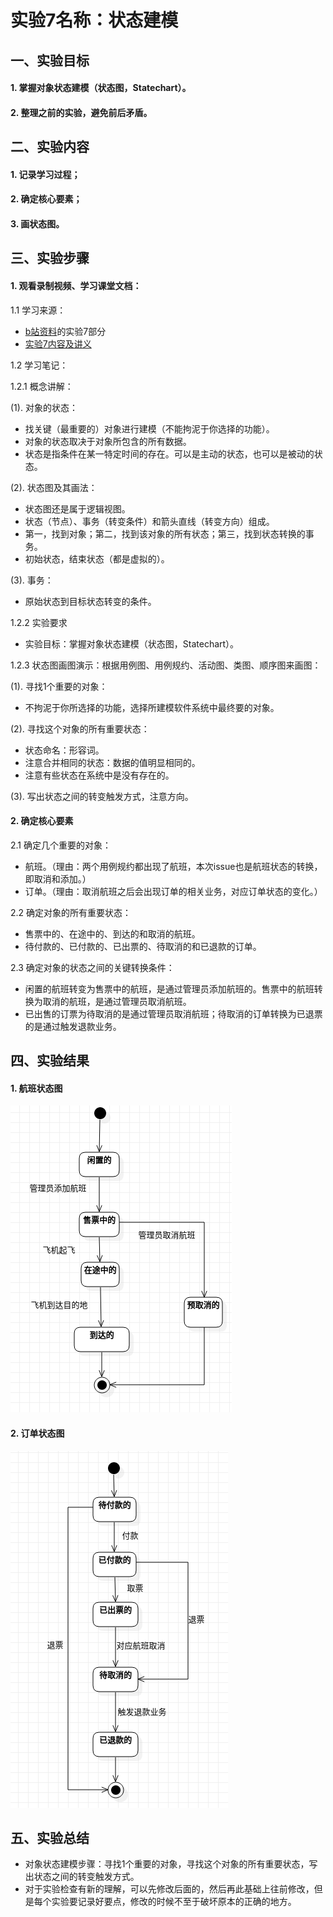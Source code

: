# 实验7名称：状态建模

## 一、实验目标

#### 1. 掌握对象状态建模（状态图，Statechart）。
#### 2. 整理之前的实验，避免前后矛盾。

## 二、实验内容

#### 1. 记录学习过程；
#### 2. 确定核心要素；
#### 3. 画状态图。

## 三、实验步骤

#### 1. 观看录制视频、学习课堂文档：

1.1 学习来源：
- [b站资料](https://space.bilibili.com/44472532/)的实验7部分
- [实验7内容及讲义](https://github.com/hzuapps/uml-modeling-2020/issues/7)

1.2 学习笔记：

1.2.1 概念讲解：

(1). 对象的状态：
- 找关键（最重要的）对象进行建模（不能拘泥于你选择的功能）。
- 对象的状态取决于对象所包含的所有数据。
- 状态是指条件在某一特定时间的存在。可以是主动的状态，也可以是被动的状态。

(2). 状态图及其画法：
- 状态图还是属于逻辑视图。
- 状态（节点）、事务（转变条件）和箭头直线（转变方向）组成。
- 第一，找到对象；第二，找到该对象的所有状态；第三，找到状态转换的事务。
- 初始状态，结束状态（都是虚拟的）。

(3). 事务：
- 原始状态到目标状态转变的条件。

1.2.2 实验要求

- 实验目标：掌握对象状态建模（状态图，Statechart）。

1.2.3 状态图画图演示：根据用例图、用例规约、活动图、类图、顺序图来画图：

(1). 寻找1个重要的对象：
- 不拘泥于你所选择的功能，选择所建模软件系统中最终要的对象。

(2). 寻找这个对象的所有重要状态：
- 状态命名：形容词。
- 注意合并相同的状态：数据的值明显相同的。
- 注意有些状态在系统中是没有存在的。

(3). 写出状态之间的转变触发方式，注意方向。

#### 2. 确定核心要素

2.1 确定几个重要的对象：
- 航班。（理由：两个用例规约都出现了航班，本次issue也是航班状态的转换，即取消和添加。）
- 订单。（理由：取消航班之后会出现订单的相关业务，对应订单状态的变化。）

2.2 确定对象的所有重要状态：
- 售票中的、在途中的、到达的和取消的航班。
- 待付款的、已付款的、已出票的、待取消的和已退款的订单。

2.3 确定对象的状态之间的关键转换条件：
- 闲置的航班转变为售票中的航班，是通过管理员添加航班的。售票中的航班转换为取消的航班，是通过管理员取消航班。
- 已出售的订票为待取消的是通过管理员取消航班；待取消的订单转换为已退票的是通过触发退款业务。

## 四、实验结果

#### 1. 航班状态图

![StatechartDiagram1](./lab7_StatechartDiagram1.png)

#### 2. 订单状态图

![StatechartDiagram2](./lab7_StatechartDiagram2.png)

## 五、实验总结
- 对象状态建模步骤：寻找1个重要的对象，寻找这个对象的所有重要状态，写出状态之间的转变触发方式。
- 对于实验检查有新的理解，可以先修改后面的，然后再此基础上往前修改，但是每个实验要记录好要点，修改的时候不至于破坏原本的正确的地方。
